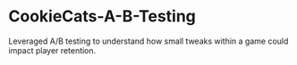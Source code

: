 # CookieCats-A-B-Testing

Leveraged A/B testing to understand how small tweaks within a game could impact player retention.
